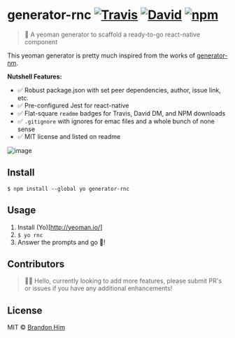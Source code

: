 # generator-rnc [![Travis](https://img.shields.io/travis/brh55/generator-rnc/master.svg?style=flat-square)](https://travis-ci.org/brh55/generator-rnc) [![David](https://img.shields.io/david/dev/brh55/generator-rnc.svg?style=flat-square)](https://david-dm.org/brh55/generator-rnc?type=dev) [![npm](https://img.shields.io/npm/dt/generator-rnc.svg?style=flat-square)](https://www.npmjs.com/package/generator-rnc)
> 🎩 A yeoman generator to scaffold a ready-to-go react-native component

This yeoman generator is pretty much inspired from the works of [generator-nm](https://github.com/sindresorhus/generator-nm).

**Nutshell Features:**
- ✅ Robust package.json with set peer dependencies, author, issue link, etc.
- ✅ Pre-configured Jest for react-native
- ✅ Flat-square `readme` badges for Travis, David DM, and NPM downloads
- ✅ `.gitignore` with ignores for emac files and a whole bunch of none sense
- ✅ MIT license and listed on readme

![image](https://user-images.githubusercontent.com/6020066/28726323-717b913a-7386-11e7-8e47-625a1e731211.png)

## Install
`$ npm install --global yo generator-rnc`

## Usage
1. Install (Yo)[http://yeoman.io/]
2. `$ yo rnc`
3. Answer the prompts and go 🚀!

## Contributors
> 👋🏽 Hello, currently looking to add more features, please submit PR's or issues if you have any additional enhancements!

## License
MIT © [Brandon Him](https://github.com/brh55/generator-rnc)
